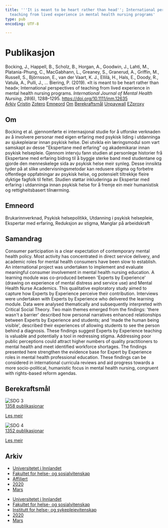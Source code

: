 ```yaml
---
title: '''It is meant to be heart rather than head''; International perspectives of
  teaching from lived experience in mental health nursing programs'
type: pub
encoding: UTF-8

---
```

<h1>Publikasjon</h1>
<article id="csl-bib-container-W59MCRIT" class="csl-bib-container">
  <div class="csl-bib-body"> <div class="csl-entry">Bocking, J., Happell, B., Scholz, B., Horgan, A., Goodwin, J., Lahti, M., Platania-Phung, C., MacGabhann, L., Greaney, S., Granerud, A., Griffin, M., Russell, S., Björnsson, E., van der Vaart, K. J., Ellilä, H., Hals, E., Doody, R., Vatula, A., Pulli, J., … Biering, P. (2019). «It is meant to be heart rather than head»; International perspectives of teaching from lived experience in mental health nursing programs. <i>International Journal of Mental Health Nursing</i>, <i>28</i>(6), 1288–1295. <a href="https://doi.org/10.1111/inm.12635">https://doi.org/10.1111/inm.12635</a></div> </div>
  <div class="csl-bib-buttons">
    <a href="#taxonomy-article-W59MCRIT" alt="archive" class="csl-bib-button">Arkiv</a>
    <a href="https://app.cristin.no/results/show.jsf?id=1799646" alt="Cristin" class="csl-bib-button">Cristin</a>
    <a href="http://zotero.org/groups/5881554/items/W59MCRIT" alt="Zotero" class="csl-bib-button">Zotero</a>
    <a href="#keywords-article-W59MCRIT" alt="keywords" class="csl-bib-button">Emneord</a>
    <a href="#about-article-W59MCRIT" alt="about_pub" class="csl-bib-button">Om</a>
    <a href="#sdg-article-W59MCRIT" alt="sdg" class="csl-bib-button">Berekraftsmål</a>
    <a href="http://minerva-access.unimelb.edu.au/bitstreams/640bd802-ff4e-51d8-acef-28faddecc5cd/download" alt="Unpaywall" class="csl-bib-button">Unpaywall</a>
    <a href="http://minerva-access.unimelb.edu.au/bitstreams/640bd802-ff4e-51d8-acef-28faddecc5cd/download" alt="EZproxy" class="csl-bib-button">EZproxy</a>
  </div>
  <div id="csl-bib-meta-container-W59MCRIT"></div>
</article>
<div id="csl-bib-meta-W59MCRIT" class="csl-bib-meta">
  <article id="about-article-W59MCRIT" class="about_pub-article">
    <h1>Om</h1>
    Bocking et al. gjennomførte ei internasjonal studie for å utforske verknaden av å involvere personar med eigen erfaring med psykisk liding i utdanninga av sjukepleiarar innan psykisk helse. Dei utvikla ein læringsmodul som vart samskapt av desse "Ekspertane med erfaring" og akademikarar innan psykisk helsepleie. Gjennom intervju fann studien at personlege historier frå Ekspertane med erfaring bidrog til å byggje sterke band med studentane og gjorde den menneskelege sida av psykisk helse meir synleg. Desse innsikta tyder på at slike undervisningsmetodar kan redusere stigma og forbetre offentlege oppfatningar av psykisk helse, og potensielt tiltrekkje fleire dyktige fagfolk til feltet. Studien støttar inkluderinga av Ekspertar med erfaring i utdanninga innan psykisk helse for å fremje ein meir humanistisk og rettigheitsbasert tilnærming.
  </article>
  <article id="keywords-article-W59MCRIT" class="keywords-article">
    <h1>Emneord</h1>
    Brukarinnverknad, Psykisk helsepolitikk, Utdanning i psykisk helsepleie, Ekspertar med erfaring, Reduksjon av stigma, Manglar på arbeidskraft
  </article>
  <article id="abstract-article-W59MCRIT" class="abstract-article">
    <h1>Samandrag</h1>
    Consumer participation is a clear expectation of contemporary mental health policy. Most activity has concentrated in direct service delivery, and academic roles for mental health consumers have been slow to establish. An international project was undertaken to implement and evaluate meaningful consumer involvement in mental health nursing education. A learning module was co-produced between 'Experts by Experience' (drawing on experience of mental distress and service use) and Mental Health Nurse Academics. This qualitative exploratory study aimed to capture how Experts by Experience perceive their contribution. Interviews were undertaken with Experts by Experience who delivered the learning module. Data were analysed thematically and subsequently interpreted with Critical Social Theory. Two main themes emerged from the findings: 'there wasn't a barrier' described how personal narratives enhanced relationships between Experts by Experience and students; and 'made the human being visible', described their experiences of allowing students to see the person behind a diagnosis. These findings suggest Experts by Experience teaching is valuable and potentially a tool in redressing stigma. Addressing poor public perceptions could attract higher numbers of quality practitioners to mental health and meet identified workforce shortages. The findings presented here strengthen the evidence base for Expert by Experience roles in mental health professional education. These findings can be considered in international curricula reviews and aid progress towards a more socio-political, humanistic focus in mental health nursing, congruent with rights-based reform agendas.
  </article>
  <article id="sdg-article-W59MCRIT" class="sdg-article">
    <h1>Berekraftsmål</h1>
    <div class="sdg-container"><div id="sdg3" class="sdg">
        <img src="{{< params subfolder >}}images/sdg/sdg03_nn.png" class="image" alt="SDG 3">
        <div class="sdg-overlay">
          <a href="{{< params subfolder >}}nn/archive/?sdg=3#archive" class="sdg-publication-count"><span>1358</span> publikasjonar</a>
          <p><a href="https://fn.no/om-fn/fns-baerekraftsmaal/god-helse-og-livskvalitet?lang=nno-NO" class="sdg-read-more">Les meir</a></p>
        </div>
      </div> <div id="sdg4" class="sdg">
        <img src="{{< params subfolder >}}images/sdg/sdg04_nn.png" class="image" alt="SDG 4">
        <div class="sdg-overlay">
          <a href="{{< params subfolder >}}nn/archive/?sdg=4#archive" class="sdg-publication-count"><span>1352</span> publikasjonar</a>
          <p><a href="https://fn.no/om-fn/fns-baerekraftsmaal/god-utdanning?lang=nno-NO" class="sdg-read-more">Les meir</a></p>
        </div>
      </div></div>
  </article>
  <article id="taxonomy-article-W59MCRIT" class="taxonomy-article">
    <h1>Arkiv</h1>
    <ul>
      <li><a href="{{< params subfolder >}}nn/archive/?key=3DCRN523">Universitetet i Innlandet</a></li>
      <li><a href="{{< params subfolder >}}nn/archive/?key=IDKFS3MX">Fakultet for helse- og sosialvitenskap</a></li>
      <li><a href="{{< params subfolder >}}nn/archive/?key=VD6VZ36D">Affiliert</a></li>
      <li><a href="{{< params subfolder >}}nn/archive/?key=9UKIZZSM">2020</a></li>
      <li><a href="{{< params subfolder >}}nn/archive/?key=6FIIUTLH">Mars</a></li>
    </ul>
    <ul>
      <li><a href="{{< params subfolder >}}nn/archive/?key=3DCRN523">Universitetet i Innlandet</a></li>
      <li><a href="{{< params subfolder >}}nn/archive/?key=IDKFS3MX">Fakultet for helse- og sosialvitenskap</a></li>
      <li><a href="{{< params subfolder >}}nn/archive/?key=GTV4ECMZ">Institutt for helse- og sykepleievitenskap</a></li>
      <li><a href="{{< params subfolder >}}nn/archive/?key=LNJIKLR2">2020</a></li>
      <li><a href="{{< params subfolder >}}nn/archive/?key=UFDG25X6">Mars</a></li>
    </ul>
  </article>
</div>
